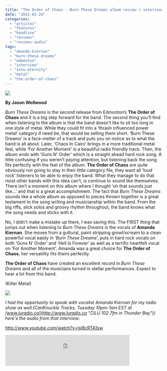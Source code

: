 ```yaml
---
title: "The Order of Chaos - Burn These Dreams album review + interview with Amanda Kiernan"
date: "2012-02-24"
categories: 
  - "articles"
  - "features"
  - "headline"
  - "reviews"
  - "reviews-audio"
tags: 
  - "amanda-kiernan"
  - "burn-these-dreams"
  - "edmonton"
  - "interview"
  - "into-eternity"
  - "metal"
  - "the-order-of-chaos"
---
```


[![](http://www.hellbound.ca/wp-content/uploads/2012/02/burn-these-dreams-590x590.jpg)](http://www.hellbound.ca/2012/02/the-order-of-chaos-burn-these-dreams/burn-these-dreams/)

**By Jason Wellwood**

_Burn These Dreams_ is the second release from Edmonton’s **The Order of Chaos** and it is a big step forward for the band. The second thing you’ll find when listening to the album is that the band doesn’t like to sit too long in one style of metal. While they could fit into a ‘thrash influenced power metal’ category if need be, that would be selling them short. ‘Burn These Dreams’ is a face-melter of a track and puts you on notice as to what the band is all about. Later, ‘Chaos In Cairo’ brings in a more traditional metal feel, while ‘For Another Moment’ is a beautiful radio friendly track. Then, the album ends with ‘Guns N’ Order’ which is a straight ahead hard rock song. A little confusing if you weren’t paying attention, but listening back the song fits perfectly with the feel of the album. **The Order of Chaos** are quite obviously not going to stay in their little category file, they want all ‘loud rock’ listeners to be able to enjoy the band. What they manage to do that most other bands with this idea can’t, is continue to sound like themselves. There isn’t a moment on this album where I thought ‘oh that sounds just like...’ and that is a great accomplishment. The fact that _Burn These Dreams_ sounds like a whole album as opposed to pieces thrown together is a great testament to the song writing and musicianship within the band. From the big riffs, slick solos and groovy rhythm throughout, the band knows what the song needs and sticks with it.

No, I didn’t make a mistake up there, I was saving this. The FIRST thing that jumps out when listening to _Burn These Dreams_ is the vocals of **Amanda Kiernan**. She moves from a guttural, paint stripping growl/scream to a clean powerful vocal easily in ‘_Burn These Dreams_’, puts in hard rock vocals on both ‘Guns N’ Order’ and ‘Hell Is Forever’ as well as a terrific heartfelt vocal on ‘For Another Moment’. Amanda was a great choice for **The Order of Chaos**, her versatility fits theirs perfectly.

**The Order of Chaos** have created an excellent record in _Burn These Dreams_ and all of the musicians turned in stellar performances. Expect to hear a lot from this band.

(Killer Metal)

[![](http://www.hellbound.ca/wp-content/uploads/2009/05/review9.png)](http://www.hellbound.ca/2009/06/hooded-menace-fulfill-the-curse/review9/)

_I had the opportunity to speak with vocalist Amanda Kiernan for my radio show as well (CanKnuckle Tracks, Tuesday 10pm-1am EST at [www.luradio.ca](http://www.luradio.ca "CILU 102.7fm in Thunder Bay")) here's the audio from that interview:_

http://www.youtube.com/watch?v=lsI8cRTA1sw

<iframe width="400" height="100" style="position: relative; display: block; width: 400px; height: 100px;" src="http://bandcamp.com/EmbeddedPlayer/v=2/album=4024464081/size=venti/bgcol=FFFFFF/linkcol=4285BB/" allowtransparency="true" frameborder="0"><a href="http://theorderofchaos.bandcamp.com/album/burn-these-dreams">Burn These Dreams by The Order of Chaos</a></iframe>
